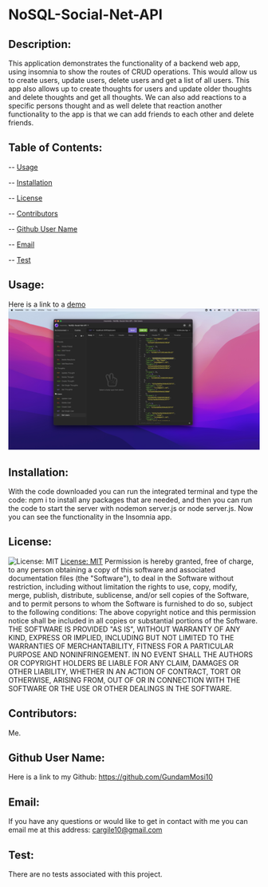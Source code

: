 # NoSQL-Social-Net-API

## Description:
This application demonstrates the functionality of a backend web app, using insomnia to show the routes of CRUD operations. This would allow us to create users, update users, delete users and get a list of all users. This app also allows up to create thoughts for users and update older thoughts and delete thoughts and get all thoughts. We can also add reactions to a specific persons thought and as well delete that reaction another functionality to the app is that we can add friends to each other and delete friends. 

## Table of Contents:

-- [Usage](#usage)

-- [Installation](#installation)

-- [License](#license)

-- [Contributors](#contributors)

-- [Github User Name](#Github-User-Name)

-- [Email](#email)

-- [Test](#test)

## Usage:

Here is a link to a [demo](https://vimeo.com/689498039/b491c61edd)
![Screenshot](./img/NoSQL-Social-Net-Api-ScreenShot.jpeg "screen shot #1 of the CMS-Content-Management-System")

## Installation:
With the code downloaded you can run the integrated terminal and type the code: npm i to install any packages that are needed, and then you can run the code to start the server with nodemon server.js or node server.js. Now you can see the functionality in the Insomnia app. 
## License:

![License: MIT](https://img.shields.io/badge/License-MIT-yellow.svg) [License: MIT](https://opensource.org/licenses/MIT)
Permission is hereby granted, free of charge, to any person obtaining a copy of this software and associated documentation files (the "Software"), to deal in the Software without restriction, including without limitation the rights to use, copy, modify, merge, publish, distribute, sublicense, and/or sell copies of the Software, and to permit persons to whom the Software is furnished to do so, subject to the following conditions: The above copyright notice and this permission notice shall be included in all copies or substantial portions of the Software. THE SOFTWARE IS PROVIDED "AS IS", WITHOUT WARRANTY OF ANY KIND, EXPRESS OR IMPLIED, INCLUDING BUT NOT LIMITED TO THE WARRANTIES OF MERCHANTABILITY, FITNESS FOR A PARTICULAR PURPOSE AND NONINFRINGEMENT. IN NO EVENT SHALL THE AUTHORS OR COPYRIGHT HOLDERS BE LIABLE FOR ANY CLAIM, DAMAGES OR OTHER LIABILITY, WHETHER IN AN ACTION OF CONTRACT, TORT OR OTHERWISE, ARISING FROM, OUT OF OR IN CONNECTION WITH THE SOFTWARE OR THE USE OR OTHER DEALINGS IN THE SOFTWARE.

## Contributors:

Me.

## Github User Name:

Here is a link to my Github: https://github.com/GundamMosi10

## Email:

If you have any questions or would like to get in contact with me you can email me at this address: cargile10@gmail.com

## Test:

There are no tests associated with this project.

